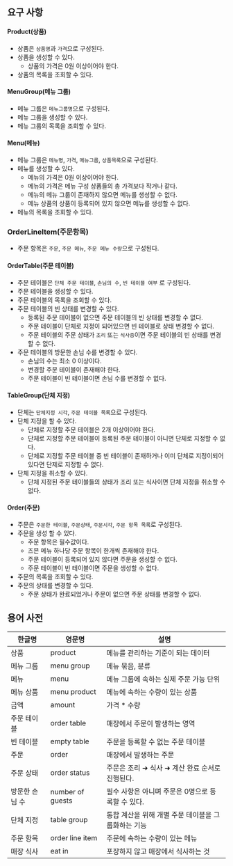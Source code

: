 ## 요구 사항

#### Product(상품)
- 상품은 `상품명`과 `가격`으로 구성된다.
- 상품을 생성할 수 있다.
  - 상품의 가격은 0원 이상이어야 한다.
- 상품의 목록을 조회할 수 있다.

#### MenuGroup(메뉴 그룹)
- 메뉴 그룹은 `메뉴그룹명`으로 구성된다.
- 메뉴 그룹을 생성할 수 있다.
- 메뉴 그룹의 목록을 조회할 수 있다.

#### Menu(메뉴)
- 메뉴 그룹은 `메뉴명`, `가격`, `메뉴그룹`, `상품목록`으로 구성된다.  
- 메뉴를 생성할 수 있다.
  - 메뉴의 가격은 0원 이상이어야 한다.
  - 메뉴의 가격은 메뉴 구성 상품들의 총 가격보다 작거나 같다.
  - 메뉴의 메뉴 그룹이 존재하지 않으면 메뉴를 생성할 수 없다.
  - 메뉴 상품의 상품이 등록되어 있지 않으면 메뉴를 생성할 수 없다.
- 메뉴의 목록을 조회할 수 있다.

### OrderLineItem(주문항목)
- 주문 항목은 `주문`, `주문 메뉴`, `주문 메뉴 수량`으로 구성된다.

#### OrderTable(주문 테이블)
- 주문 테이블은 `단체 주문 테이블`, `손님의 수`, `빈 테이블 여부` 로 구성된다.
- 주문 테이블을 생성할 수 있다.
- 주문 테이블의 목록을 조회할 수 있다.
- 주문 테이블의 빈 상태를 변경할 수 있다.
    - 등록된 주문 테이블이 없으면 주문 테이블의 빈 상태를 변경할 수 없다.
    - 주문 테이블이 단체로 지정이 되어있으면 빈 테이블로 상태 변경할 수 없다.
    - 주문 테이블의 주문 상태가 `조리` 또는 `식사증`이면 주문 테이블의 빈 상태를 변경할 수 없다.
- 주문 테이블의 방문한 손님 수를 변경할 수 있다.
    - 손님의 수는 최소 0 이상이다.
    - 변경할 주문 테이블이 존재해야 한다.
    - 주문 테이블이 빈 테이블이면 손님 수를 변경할 수 없다.

#### TableGroup(단체 지정)
- 단체는 `단체지정 시각`, `주문 테이블 목록`으로 구성된다.
- 단체 지정을 할 수 있다.
  - 단체로 지정할 주문 테이블은 2개 이상이어야 한다.
  - 단체로 지정할 주문 테이블이 등록된 주문 테이블이 아니면 단체로 지정할 수 없다.
  - 단체로 지정할 주문 테이블 중 빈 테이블이 존재하거나 이미 단체로 지정이되어 있다면 단제로 지정할 수 없다.
- 단체 지정을 취소할 수 있다.
    - 단체 지정된 주문 테이블들의 상태가 조리 또는 식사이면 단체 지정을 취소할 수 없다.

#### Order(주문)
- 주문은 `주문한 테이블`, `주문상태`, `주문시각`, `주문 항목 목록`로 구성된다.
- 주문을 생성 할 수 있다.
    - 주문 항목은 필수값이다.
    - 즈믄 메뉴 하나당 주문 항목이 한개씩 존재해야 한다.
    - 주문 테이블이 등록되어 있지 않다면 주문을 생성할 수 없다.
    - 주문 테이블이 빈 테이블이면 주문을 생성할 수 없다.
- 주문의 목록을 조회할 수 있다.
- 주문의 상태를 변경할 수 있다.
  - 주문 상태가 완료되었거나 주문이 없으면 주문 상태를 변경할 수 없다.

## 용어 사전

| 한글명 | 영문명 | 설명 |
| --- | --- | --- |
| 상품 | product | 메뉴를 관리하는 기준이 되는 데이터 |
| 메뉴 그룹 | menu group | 메뉴 묶음, 분류 |
| 메뉴 | menu | 메뉴 그룹에 속하는 실제 주문 가능 단위 |
| 메뉴 상품 | menu product | 메뉴에 속하는 수량이 있는 상품 |
| 금액 | amount | 가격 * 수량 |
| 주문 테이블 | order table | 매장에서 주문이 발생하는 영역 |
| 빈 테이블 | empty table | 주문을 등록할 수 없는 주문 테이블 |
| 주문 | order | 매장에서 발생하는 주문 |
| 주문 상태 | order status | 주문은 조리 ➜ 식사 ➜ 계산 완료 순서로 진행된다. |
| 방문한 손님 수 | number of guests | 필수 사항은 아니며 주문은 0명으로 등록할 수 있다. |
| 단체 지정 | table group | 통합 계산을 위해 개별 주문 테이블을 그룹화하는 기능 |
| 주문 항목 | order line item | 주문에 속하는 수량이 있는 메뉴 |
| 매장 식사 | eat in | 포장하지 않고 매장에서 식사하는 것 |

